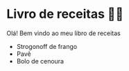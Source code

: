 # Livro de receitas :man_cook:

Olá! Bem vindo ao meu libro de receitas

- Strogonoff de frango
- Pavê
- Bolo de cenoura
